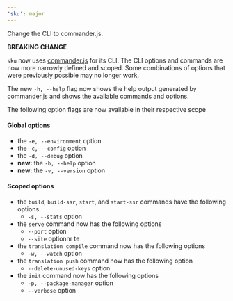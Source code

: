 ```yaml
---
'sku': major
---
```


Change the CLI to commander.js.

**BREAKING CHANGE**

`sku` now uses [commander.js](https://github.com/tj/commander.js) for its CLI. The CLI options and commands are now more narrowly defined and scoped. Some combinations of options that were previously possible may no longer work.

The new `-h, --help` flag now shows the help output generated by commander.js and shows the available commands and options.

The following option flags are now available in their respective scope

#### Global options

- the `-e, --environment` option
- the `-c, --config` option
- the `-d, --debug` option
- __new:__ the `-h, --help` option
- __new:__ the `-v, --version` option

#### Scoped options

- the `build`, `build-ssr`, `start`, and `start-ssr` commands have the following options
  - `-s, --stats` option
- the `serve` command now has the following options
  - `--port` option
  - `--site` optionnr te
- the `translation compile` command now has the following options
  - `-w, --watch` option
- the `translation push` command now has the following option
  - `--delete-unused-keys` option
- the `init` command now has the following options
  - `-p, --package-manager` option
  - `--verbose` option
